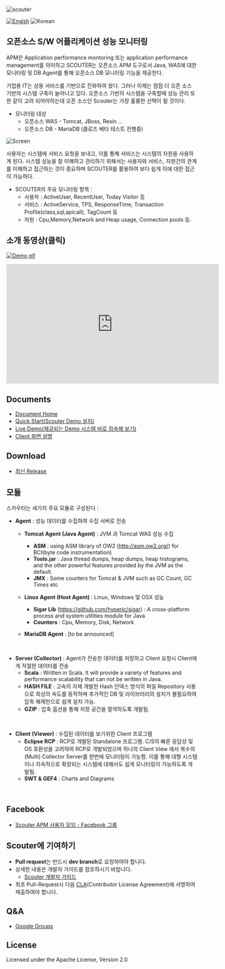 ![scouter](./scouter.document/img/main/scouter-logo-w200.png)

[![Englsh](https://img.shields.io/badge/language-English-red.svg)](README.md) ![Korean](https://img.shields.io/badge/language-Korean-blue.svg)

## 오픈소스 S/W 어플리케이션 성능 모니터링

APM은 Application performance montoring 또는 application performance management를 의미하고 SCOUTER는 오픈소스 APM 도구로서 Java, WAS에 대한 모니터링 및 DB Agent를 통해 오픈소스 DB 모니터링 기능을 제공한다.

기업용 IT는 상용 서비스를 기반으로 진화하여 왔다. 그러나 이제는 점점 더 오픈 소스 기반의 시스템 구축이 늘어나고 있다. 오픈소스 기반의 시스템을 구축할때 성능 관리 또한 같이 고려 되어야하는데 오픈 소스인 Scouter는 가장 훌륭한 선택이 될 것이다.

 - 모니터링 대상 
   - 오픈소스 WAS - Tomcat, JBoss, Resin ...
   - 오픈소스 DB - MariaDB (클로즈 베타 테스트 진행중)

![Screen](./scouter.document/img/main/dashboard-sample-1.png)

사용자는 시스템에 서비스 요청을 보내고, 이를 통해 서비스는 시스템의 자원을 사용하게 된다.
시스템 성능을 잘 이해하고 관리하기 위해서는 사용자와 서비스, 자원간의 관계를 이해하고 접근하는 것이 중요하며 SCOUTER를 활용하여 보다 쉽게 이에 대한 접근이 가능하다.

- SCOUTER의 주요 모니터링 항목 :
  - 사용자 : ActiveUser, RecentUser, Today Visitor 등
  - 서비스 : ActiveService, TPS, ResponseTime, Transaction Profile(class,sql,apicall), TagCount 등
  - 자원 : Cpu,Memory,Network and Heap usage, Connection pools 등.

## 소개 동영상(클릭)
[![Demo gif](https://j.gifs.com/yDqbAa.gif)](https://youtu.be/iuArTzsD7Ws)

<iframe width="560" height="315" src="https://www.youtube.com/embed/iuArTzsD7Ws" frameborder="0" allowfullscreen></iframe>

## Documents
 - [Document Home](./scouter.document/index_kr.md)
 - [Quick Start(Scouter Demo 설치)](./scouter.document/main/Quick-Start_kr.md)
 - [Live Demo(제공되는 Demo 시스템 바로 접속해 보기)](./scouter.document/main/Live-Demo_kr.md)
 - [Client 화면 설명](./scouter.document/client/How-To-Use-Client_kr.md)

## Download
 - [최신 Release](https://github.com/scouter-project/scouter/releases/)

## 모듈
스카우터는 세가지 주요 모듈로 구성된다 :

- **Agent** : 성능 데이터를 수집하여 수집 서버로 전송
  - **Tomcat Agent (Java Agent)** : JVM 과 Tomcat WAS 성능 수집
     - **ASM** :  using ASM library of OW2  (http://asm.ow2.org/) for BCI(byte code instrumentation)
     - **Tools.jar** : Java thread dumps, heap dumps, heap histograms, and the other powerful features provided by the JVM as the default.
     - **JMX** :  Some counters for Tomcat & JVM such as GC Count, GC Times etc
     
  - **Linux Agent (Host Agent)** : Linux, Windows 및 OSX 성능
     - **Sigar Lib** (https://github.com/hyperic/sigar) : A cross-platform process and system utilities module for Java
     - **Counters** : Cpu, Memory, Disk, Network
     
  -  **MariaDB Agent** : [to be announced]
<br>

- **Server (Collector)** : Agent가 전송한 데이터를 저장하고 Client 요청시 Client에게 적절한 데이터를 전송
  - **Scala** : Written in Scala. It will provide a variety of features and performance scalability that can not be written in Java.
  - **HASH FILE** : 고속의 자체 개발한 Hash 인덱스 방식의 파일 Repository 사용으로 최상의 속도를 동작하며 추가적인 DB 및 라이브러리의 설치가 불필요하여 압축 해제만으로 쉽게 설치 가능.
  - **GZIP** : 압축 옵션을 통해 저장 공간을 절약하도록 개발됨.
<br>

- **Client (Viewer)** : 수집된 데이터를 보기위한 Client 프로그램
  - **Eclipse RCP** : RCP로 개발된 Standalone 프로그램. C/S의 빠른 응답성 및 OS 호환성을 고려하여 RCP로 개발되었으며 하나의 Client View 에서 복수의(Multi) Collector Server를 한번에 모니터링이 가능함. 이를 통해 대형 시스템이나 지속적으로 확장되는 시스템에 대해서도 쉽게 모니터링이 가능하도록 개발됨.
  - **SWT & GEF4** : Charts and Diagrams
<br>

## Facebook
 - [Scouter APM 사용자 모임 - Facebook 그룹](https://www.facebook.com/groups/scouterapm/)

## Scouter에 기여하기
 - **Pull request**는 반드시 **dev branch**로 요청하여야 합니다.
 - 상세한 내용은 개발자 가이드를 참조하시기 바랍니다.
   - [Scouter 개발자 가이드](./scouter.document/tech/Developer-Guide_kr.md)
 - 최초 Pull-Request시 다음 [CLA](http://goo.gl/forms/xSmYs8qM9J)(Contributor License Agreement)에 서명하여 제출하여야 합니다.

## Q&A
 - [Google Groups](https://groups.google.com/forum/#!forum/scouter-project)

## License
Licensed under the Apache License, Version 2.0
<br>
<br>
<br>


